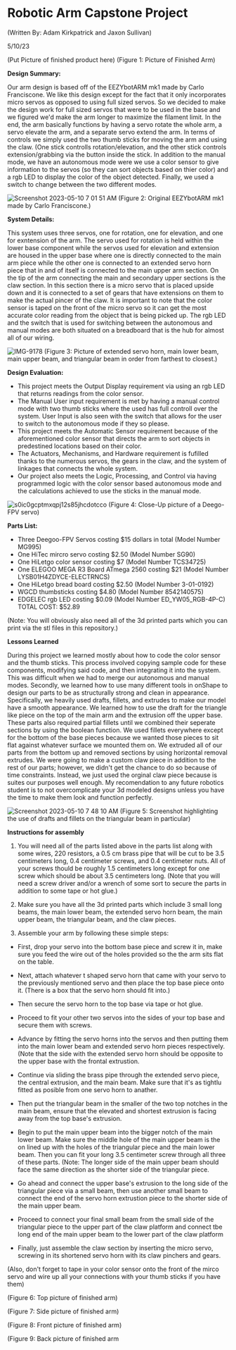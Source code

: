 # Robotic Arm Capstone Project
(Written By: Adam Kirkpatrick and Jaxon Sullivan)

5/10/23

(Put Picture of finished product here)
(Figure 1: Picture of Finished Arm)

**Design Summary:**

Our arm design is based off of the EEZYbotARM mk1 made by Carlo Franciscone. We like this design except for the fact that it only incorporates micro servos as opposed to using full sized servos. So we decided to make the design work for full sized servos that were to be used in the base and we figured we'd make the arm longer to maximize the filament limit. In the end, the arm basically functions by having a servo rotate the whole arm, a servo elevate the arm, and a separate servo extend the arm. In terms of controls we simply used the two thumb sticks for moving the arm and using the claw. (One stick controlls rotation/elevation, and the other stick controls extension/grabbing via the button inside the stick. In addition to the manual mode, we have an autonomous mode were we use a color sensor to give information to the servos (so they can sort objects based on thier color) and a rgb LED to display the color of the object detected. Finally, we used a switch to change between the two different modes.

![Screenshot 2023-05-10 7 01 51 AM](https://github.com/JaxonSullivan5/Jaxon-and-Adam-Capstone-Project/assets/99275889/0bbcb154-71bc-4c67-937c-7d67f1c473c3)
(Figure 2: Original EEZYbotARM mk1 made by Carlo Franciscone.)

**System Details:**

This system uses three servos, one for rotation, one for elevation, and one for exntension of the arm. The servo used for rotation is held within the lower base component while the servos used for elevation and extension are housed in the upper base where one is directly connected to the main arm piece while the other one is connected to an extended servo horn piece that in and of itself is connected to the main upper arm section. On the tip of the arm connecting the main and secondary upper sections is the claw section. In this section there is a micro servo that is placed upside down and it is connected to a set of gears that have extensions on them to make the actual pincer of the claw. It is important to note that the color sensor is taped on the front of the micro servo so it can get the most accurate color reading from the object that is being picked up. The rgb LED and the switch that is used for switching between the autonomous and manual modes are both situated on a breadboard that is the hub for almost all of our wiring.

![IMG-9178](https://github.com/JaxonSullivan5/Jaxon-and-Adam-Capstone-Project/assets/99275889/ee6b92a0-0d28-497e-9008-0f556b7afe6d)
(Figure 3: Picture of extended servo horn, main lower beam, main upper beam, and triangular beam in order from farthest to closest.)

**Design Evaluation:**

* This project meets the Output Display requirement via using an rgb LED that returns readings from the color sensor.
* The Manual User input requirement is met by having a manual control mode with two thumb sticks where the used has full controll over the system. User Input is also seen with the switch that allows for the user to switch to the autonomous mode if they so please.
* This project meets the Automatic Sensor requirement because of the aforementioned color sensor that directs the arm to sort objects in predestined locations based on their color.
* The Actuators, Mechanisms, and Hardware requirement is fufilled thanks to the numerous servos, the gears in the claw, and the system of linkages that connects the whole system.
* Our project also meets the Logic, Processing, and Control via having programmed logic with the color sensor based autonomous mode and the calculations achieved to use the sticks in the manual mode.

![s0ic0gcptmxqpj12s85jhcdotcco](https://github.com/JaxonSullivan5/Jaxon-and-Adam-Capstone-Project/assets/99275889/e3746fe6-fec4-45f2-8306-8ce36f90db0a)
(Figure 4: Close-Up picture of a Deego-FPV servo)

**Parts List:**

* Three Deegoo-FPV Servos costing $15 dollars in total
 (Model Number MG995)
* One HiTec mircro servo costing $2.50
 (Model Number SG90)
* One HiLetgo color sensor costing $7
 (Model Number TCS34725)
* One ELEGOO MEGA R3 Board ATmega 2560 costing $21
 (Model Number LYSB01H4ZDYCE-ELECTRNCS)
* One HiLetgo bread board costing $2.50
 (Model Number 3-01-0192)
* WGCD thumbsticks costing $4.80
 (Model Number 8542140575)
* EDGELEC rgb LED costing $0.09
 (Model Number ED_YW05_RGB-4P-C)
 TOTAL COST: $52.89

(Note: You will obviously also need all of the 3d printed parts which you can print via the stl files in this repository.)

 **Lessons Learned**
 
 During this project we learned mostly about how to code the color sensor and the thumb sticks. This process involved copying sample code for these components, modifying said code, and then integrating it into the system. This was difficult when we had to merge our autonomous and manual modes. Secondly, we learned how to use many different tools in onShape to design our parts to be as structurally strong and clean in appearance. Specifically, we heavily used drafts, fillets, and extrudes to make our model have a smooth appearance. We learned how to use the draft for the triangle like piece on the top of the main arm and the extrusion off the upper base. These parts also required partial fillets until we combined their seperate sections by using the boolean function. We used fillets everywhere except for the bottom of the base pieces because we wanted those pieces to sit flat against whatever surface we mounted them on. We extruded all of our parts from the bottom up and removed sections by using horizontal removal extrudes. We were going to make a custom claw piece in addition to the rest of our parts; however, we didn't get the chance to do so because of time constraints. Instead, we just used the orginal claw piece because is suites our purposes well enough. My recomendation to any future robotics student is to not overcomplicate your 3d modeled designs unless you have the time to make them look and function perfectly.
 
![Screenshot 2023-05-10 7 48 10 AM](https://github.com/JaxonSullivan5/Jaxon-and-Adam-Capstone-Project/assets/99275889/bd846c3f-ae16-46bf-96ac-c483dc95b708)
(Figure 5: Screenshot highlighting the use of drafts and fillets on the triangular beam in particular)

 **Instructions for assembly**

1. You will need all of the parts listed above in the parts list along with some wires, 220 resistors, a 0.5 cm brass pipe that will be cut to be 3.5 centimeters long, 0.4 centimeter screws, and 0.4 centimeter nuts. All of your screws thould be roughly 1.5 centimeters long except for one screw which should be about 3.5 centimeters long. (Note that you will need a screw driver and/or a wrench of some sort to secure the parts in addition to some tape or hot glue.) 

2. Make sure you have all the 3d printed parts which include 3 small long beams, the main lower beam, the extended servo horn beam, the main upper beam, the triangular beam, and the claw pieces. 

3. Assemble your arm by following these simple steps:

* First, drop your servo into the bottom base piece and screw it in, make sure you feed the wire out of the holes provided so the the arm sits flat on the table.

* Next, attach whatever t shaped servo horn that came with your servo to the previously mentioned servo and then place the top base piece onto it. (There is a box that the servo horn should fit into.)

* Then secure the servo horn to the top base via tape or hot glue.
* Proceed to fit your other two servos into the sides of your top base and secure them with screws.

* Advance by fitting the servo horns into the servos and then putting them into the main lower beam and extended servo horn pieces respectively. (Note that the side with the extended servo horn should be opposite to the upper base with the frontal extrustion.

* Continue via sliding the brass pipe through the extended servo piece, the central extrusion, and the main beam. Make sure that it's as tightlu fitted as posible from one servo horn to anather.

* Then put the triangular beam in the smaller of the two top notches in the main beam, ensure that the elevated and shortest extrusion is facing away from the top base's extrusion.

* Begin to put the main upper beam into the bigger notch of the main lower beam. Make sure the middle hole of the main upper beam is the on lined up with the holes of the triangular piece and the main lower beam. Then you can fit your long 3.5 centimeter screw through all three of these parts. (Note: The longer side of the main upper beam should face the same direction as the shorter side of the triangular piece.

* Go ahead and connect the upper base's extrusion to the long side of the triangular piece via a small beam, then use another small beam to connect the end of the servo horn extrustion piece to the shorter side of the main upper beam.

* Proceed to connect your final small beam from the small side of the triangular piece to the upper part of the claw platform and connect tbe long end of the main upper beam to the lower part of the claw platform

* Finally, just assemble the claw section by inserting the micro servo, screwing in its shortened servo horn with its claw pinchers and gears. 

(Also, don't forget to tape in your color sensor onto the front of the mirco servo and wire up all your connections with your thumb sticks if you have them)


(Figure 6: Top picture of finished arm)


(Figure 7: Side picture of finished arm)


(Figure 8: Front picture of finished arm)


(Figure 9: Back picture of finished arm
